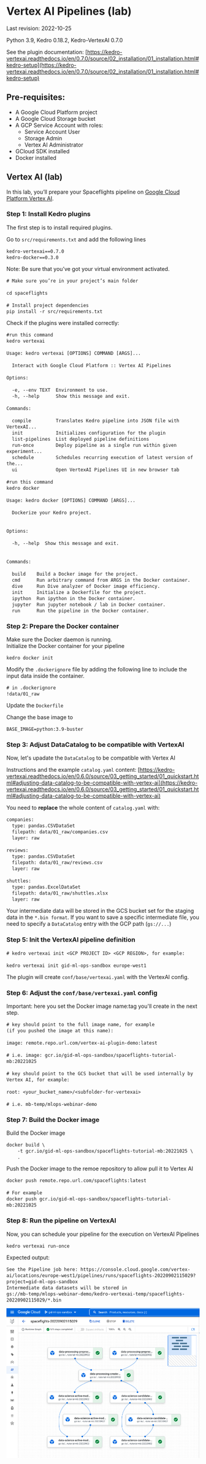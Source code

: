 # Vertex AI Pipelines (lab)

Last revision: 2022-10-25 
  
Python 3.9, Kedro 0.18.2,  Kedro-VertexAI 0.7.0

See the plugin documentation:
[https://kedro-vertexai.readthedocs.io/en/0.7.0/source/02_installation/01_installation.html#kedro-setup](https://kedro-vertexai.readthedocs.io/en/0.7.0/source/02_installation/01_installation.html#kedro-setup)

## Pre-requisites:

-   A Google Cloud Platform project
-   A Google Cloud Storage bucket
-   A GCP Service Account with roles:
	- Service Account User
	- Storage Admin
	- Vertex AI Administrator
-   GCloud SDK installed
-   Docker installed


## Vertex AI (lab)
  
In this lab, you’ll prepare your Spaceflights pipeline on [Google Cloud Platform Vertex AI](https://cloud.google.com/vertex-ai).

### Step 1: Install Kedro plugins

The first step is to install required plugins.

Go to `src/requirements.txt` and add the following lines

```
kedro-vertexai==0.7.0
kedro-docker==0.3.0
```
  
Note: Be sure that you’ve got your virtual environment activated.

``` 
# Make sure you’re in your project’s main folder

cd spaceflights

# Install project dependencies
pip install -r src/requirements.txt
```

Check if the plugins were installed correctly:

```
#run this command  
kedro vertexai

Usage: kedro vertexai [OPTIONS] COMMAND [ARGS]...

  Interact with Google Cloud Platform :: Vertex AI Pipelines

Options:

  -e, --env TEXT  Environment to use.
  -h, --help      Show this message and exit.

Commands:

  compile         Translates Kedro pipeline into JSON file with VertexAI...
  init            Initializes configuration for the plugin
  list-pipelines  List deployed pipeline definitions
  run-once        Deploy pipeline as a single run within given experiment...
  schedule        Schedules recurring execution of latest version of the...
  ui              Open VertexAI Pipelines UI in new browser tab

#run this command
kedro docker

Usage: kedro docker [OPTIONS] COMMAND [ARGS]...

  Dockerize your Kedro project.


Options:

  -h, --help  Show this message and exit.


Commands:

  build    Build a Docker image for the project.
  cmd      Run arbitrary command from ARGS in the Docker container.
  dive     Run Dive analyzer of Docker image efficiency.
  init     Initialize a Dockerfile for the project.
  ipython  Run ipython in the Docker container.
  jupyter  Run jupyter notebook / lab in Docker container.
  run      Run the pipeline in the Docker container.
```

### Step 2: Prepare the Docker container

Make sure the Docker daemon is running.  
Initialize the Docker container for your pipeline
```
kedro docker init
```
Modify the `.dockerignore` file by adding the following line to include the input data inside the container.
```
# in .dockerignore
!data/01_raw
```
Update the `Dockerfile`

Change the base image to 
```
BASE_IMAGE=python:3.9-buster
```


### Step 3: Adjust DataCatalog to be compatible with VertexAI

Now, let's upadate the `DataCatalog` to be compatible with Vertex AI
  
Instructions and the example `catalog.yaml` content: [https://kedro-vertexai.readthedocs.io/en/0.6.0/source/03_getting_started/01_quickstart.html#adjusting-data-catalog-to-be-compatible-with-vertex-ai](https://kedro-vertexai.readthedocs.io/en/0.6.0/source/03_getting_started/01_quickstart.html#adjusting-data-catalog-to-be-compatible-with-vertex-ai)

You need to **replace** the whole content of `catalog.yaml` with:
```
companies:
  type: pandas.CSVDataSet
  filepath: data/01_raw/companies.csv
  layer: raw

reviews:
  type: pandas.CSVDataSet
  filepath: data/01_raw/reviews.csv
  layer: raw

shuttles:
  type: pandas.ExcelDataSet
  filepath: data/01_raw/shuttles.xlsx
  layer: raw
```
Your intermediate data will be stored in the GCS bucket set for the staging data in the `*.bin format`.
If you want to save a specific intermediate file, you need to specify a `DataCatalog` entry with the GCP path (`gs://...`)


### Step 5: Init the VertexAI pipeline definition
```
# kedro vertexai init <GCP PROJECT ID> <GCP REGION>, for example:

kedro vertexai init gid-ml-ops-sandbox europe-west1
``` 
The plugin will create `conf/base/vertexai.yaml` with the VertexAI config.


### Step 6: Adjust the `conf/base/vertexai.yaml` config
Important: here you set the Docker image name:tag you'll create in the next step.
```
# key should point to the full image name, for example 
(if you pushed the image at this name):

image: remote.repo.url.com/vertex-ai-plugin-demo:latest

# i.e. image: gcr.io/gid-ml-ops-sandbox/spaceflights-tutorial-mb:20221025

# key should point to the GCS bucket that will be used internally by  Vertex AI, for example:

root: <your_bucket_name>/<subfolder-for-vertexai>

# i.e. mb-temp/mlops-webinar-demo
```

### Step 7: Build the Docker image
 

Build the Docker image
```
docker build \
	-t gcr.io/gid-ml-ops-sandbox/spaceflights-tutorial-mb:20221025 \
	.
```
Push the Docker image to the remoe repository to allow pull it to Vertex AI
```
docker push remote.repo.url.com/spaceflights:latest

# For example
docker push gcr.io/gid-ml-ops-sandbox/spaceflights-tutorial-mb:20221025
```

### Step 8: Run the pipeline on VertexAI

Now, you can schedule your pipeline for the execution on VertexAI Pipelines

```
kedro vertexai run-once
```

Expected output:
```
See the Pipeline job here: https://console.cloud.google.com/vertex-ai/locations/europe-west1/pipelines/runs/spaceflights-20220902115029?project=gid-ml-ops-sandbox
Intermediate data datasets will be stored in
gs://mb-temp/mlops-webinar-demo/kedro-vertexai-temp/spaceflights-20220902115029/*.bin
```

![Vertex AI Pipelines](img/vertex_ai_pipelines.png)
